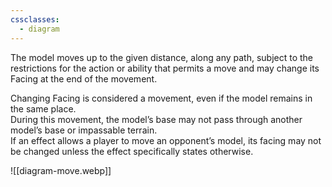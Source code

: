 ```yaml
---
cssclasses:
  - diagram
---
```

The model moves up to the given distance, along any path, subject to the restrictions for the action or ability that permits a move and may change its Facing at the end of the movement.  

Changing Facing is considered a movement, even if the model remains in the same place.  
During this movement, the model’s base may not pass through another model’s base or impassable terrain.  
If an effect allows a player to move an opponent’s model, its facing may not be changed unless the effect specifically states otherwise.  

![[diagram-move.webp]]
